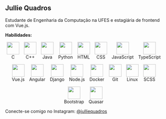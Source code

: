 <h2>Jullie Quadros</h2>

<p>Estudante de Engenharia da Computação na UFES e estagiária de frontend com Vue.js.</p>

<p><strong>Habilidades:</strong></p>

<div style="display: flex; flex-wrap: wrap; gap: 15px; justify-content: center; text-align: center;">
    <div style="display: flex; flex-direction: column; align-items: center;">
        <img src="https://cdn.jsdelivr.net/gh/devicons/devicon/icons/c/c-original.svg" height="40" width="40" />
        <span>C</span>
    </div>
    <div style="display: flex; flex-direction: column; align-items: center;">
        <img src="https://cdn.jsdelivr.net/gh/devicons/devicon@latest/icons/cplusplus/cplusplus-original.svg" height="40" width="40" />
        <span>C++</span>
    </div>
    <div style="display: flex; flex-direction: column; align-items: center;">
        <img src="https://cdn.jsdelivr.net/gh/devicons/devicon/icons/java/java-original.svg" height="40" width="40" />
        <span>Java</span>
    </div>
    <div style="display: flex; flex-direction: column; align-items: center;">
        <img src="https://cdn.jsdelivr.net/gh/devicons/devicon/icons/python/python-original.svg" height="40" width="40" />
        <span>Python</span>
    </div>
    <div style="display: flex; flex-direction: column; align-items: center;">
        <img src="https://cdn.jsdelivr.net/gh/devicons/devicon/icons/html5/html5-original.svg" height="40" width="40" />
        <span>HTML</span>
    </div>
    <div style="display: flex; flex-direction: column; align-items: center;">
        <img src="https://cdn.jsdelivr.net/gh/devicons/devicon/icons/css3/css3-original.svg" height="40" width="40" />
        <span>CSS</span>
    </div>
    <div style="display: flex; flex-direction: column; align-items: center;">
        <img src="https://cdn.jsdelivr.net/gh/devicons/devicon/icons/javascript/javascript-original.svg" height="40" width="40" />
        <span>JavaScript</span>
    </div>
    <div style="display: flex; flex-direction: column; align-items: center;">
        <img src="https://cdn.jsdelivr.net/gh/devicons/devicon/icons/typescript/typescript-original.svg" height="40" width="40" />
        <span>TypeScript</span>
    </div>
    <div style="display: flex; flex-direction: column; align-items: center;">
        <img src="https://cdn.jsdelivr.net/gh/devicons/devicon/icons/vuejs/vuejs-original.svg" height="40" width="40" />
        <span>Vue.js</span>
    </div>
    <div style="display: flex; flex-direction: column; align-items: center;">
        <img src="https://cdn.jsdelivr.net/gh/devicons/devicon@latest/icons/angularjs/angularjs-original.svg" height="40" width="40" />
        <span>Angular</span>
    </div>
    <div style="display: flex; flex-direction: column; align-items: center;">
        <img src="https://cdn.jsdelivr.net/gh/devicons/devicon@latest/icons/django/django-plain.svg" height="40" width="40" />
        <span>Django</span>
    </div>
    <div style="display: flex; flex-direction: column; align-items: center;">
        <img src="https://cdn.jsdelivr.net/gh/devicons/devicon@latest/icons/nodejs/nodejs-original.svg" height="40" width="40" />
        <span>Node.js</span>
    </div>
    <div style="display: flex; flex-direction: column; align-items: center;">
        <img src="https://cdn.jsdelivr.net/gh/devicons/devicon/icons/docker/docker-original.svg" height="40" width="40" />
        <span>Docker</span>
    </div>
    <div style="display: flex; flex-direction: column; align-items: center;">
        <img src="https://cdn.jsdelivr.net/gh/devicons/devicon/icons/git/git-original.svg" height="40" width="40" />
        <span>Git</span>
    </div>
    <div style="display: flex; flex-direction: column; align-items: center;">
        <img src="https://cdn.jsdelivr.net/gh/devicons/devicon/icons/linux/linux-original.svg" height="40" width="40" />
        <span>Linux</span>
    </div>
    <div style="display: flex; flex-direction: column; align-items: center;">
        <img src="https://cdn.jsdelivr.net/gh/devicons/devicon/icons/sass/sass-original.svg" height="40" width="40" />
        <span>SCSS</span>
    </div>
    <div style="display: flex; flex-direction: column; align-items: center;">
        <img src="https://cdn.jsdelivr.net/gh/devicons/devicon/icons/bootstrap/bootstrap-original.svg" height="40" width="40" />
        <span>Bootstrap</span>
    </div>
    <div style="display: flex; flex-direction: column; align-items: center;">
        <img src="https://cdn.jsdelivr.net/gh/devicons/devicon/icons/quasar/quasar-original.svg" height="40" width="40" />
        <span>Quasar</span>
    </div>
</div>

<p>Conecte-se comigo no Instagram: <a href="https://www.instagram.com/julliequadros/">@julliequadros</a></p>

